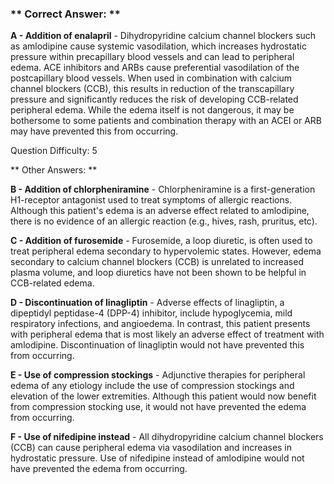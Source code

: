 ### ** Correct Answer: **

**A - Addition of enalapril** - Dihydropyridine calcium channel blockers such as amlodipine cause systemic vasodilation, which increases hydrostatic pressure within precapillary blood vessels and can lead to peripheral edema. ACE inhibitors and ARBs cause preferential vasodilation of the postcapillary blood vessels. When used in combination with calcium channel blockers (CCB), this results in reduction of the transcapillary pressure and significantly reduces the risk of developing CCB-related peripheral edema. While the edema itself is not dangerous, it may be bothersome to some patients and combination therapy with an ACEI or ARB may have prevented this from occurring.

Question Difficulty: 5

** Other Answers: **

**B - Addition of chlorpheniramine** - Chlorpheniramine is a first-generation H1-receptor antagonist used to treat symptoms of allergic reactions. Although this patient's edema is an adverse effect related to amlodipine, there is no evidence of an allergic reaction (e.g., hives, rash, pruritus, etc).

**C - Addition of furosemide** - Furosemide, a loop diuretic, is often used to treat peripheral edema secondary to hypervolemic states. However, edema secondary to calcium channel blockers (CCB) is unrelated to increased plasma volume, and loop diuretics have not been shown to be helpful in CCB-related edema.

**D - Discontinuation of linagliptin** - Adverse effects of linagliptin, a dipeptidyl peptidase-4 (DPP-4) inhibitor, include hypoglycemia, mild respiratory infections, and angioedema. In contrast, this patient presents with peripheral edema that is most likely an adverse effect of treatment with amlodipine. Discontinuation of linagliptin would not have prevented this from occurring.

**E - Use of compression stockings** - Adjunctive therapies for peripheral edema of any etiology include the use of compression stockings and elevation of the lower extremities. Although this patient would now benefit from compression stocking use, it would not have prevented the edema from occurring.

**F - Use of nifedipine instead** - All dihydropyridine calcium channel blockers (CCB) can cause peripheral edema via vasodilation and increases in hydrostatic pressure. Use of nifedipine instead of amlodipine would not have prevented the edema from occurring.

